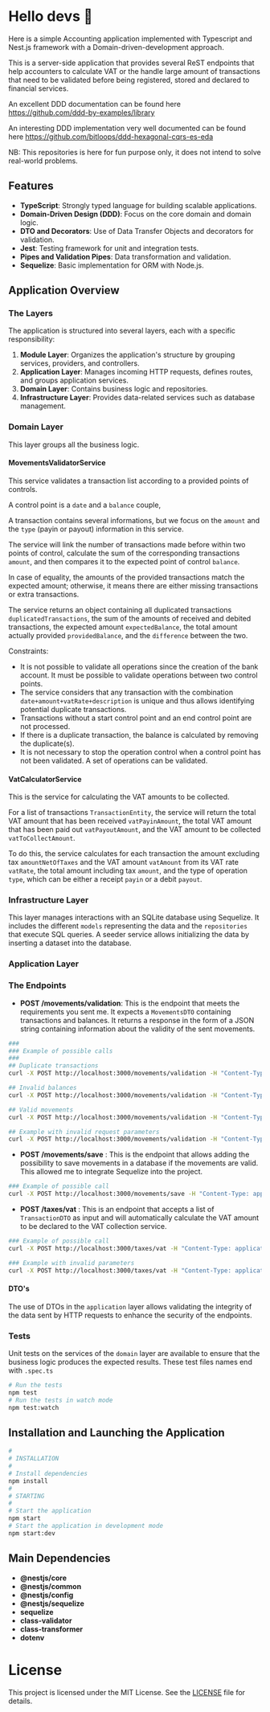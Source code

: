 # Hello devs 🚀

Here is a simple Accounting application implemented with Typescript and Nest.js framework with a Domain-driven-development approach.

This is a server-side application that provides several ReST endpoints that help accounters to calculate VAT or the handle large amount of transactions that need to be validated before being registered, stored and declared to financial services.

An excellent DDD documentation can be found here https://github.com/ddd-by-examples/library

An interesting DDD implementation very well documented can be found here https://github.com/bitloops/ddd-hexagonal-cqrs-es-eda

NB: This repositories is here for fun purpose only, it does not intend to solve real-world problems.

## Features

- **TypeScript**: Strongly typed language for building scalable applications.
- **Domain-Driven Design (DDD)**: Focus on the core domain and domain logic.
- **DTO and Decorators**: Use of Data Transfer Objects and decorators for validation.
- **Jest**: Testing framework for unit and integration tests.
- **Pipes and Validation Pipes**: Data transformation and validation.
- **Sequelize**: Basic implementation for ORM with Node.js.

## Application Overview

### The Layers

The application is structured into several layers, each with a specific responsibility:

1. **Module Layer**: Organizes the application's structure by grouping services, providers, and controllers.
2. **Application Layer**: Manages incoming HTTP requests, defines routes, and groups application services.
3. **Domain Layer**: Contains business logic and repositories.
4. **Infrastructure Layer**: Provides data-related services such as database management.

### Domain Layer

This layer groups all the business logic.

#### MovementsValidatorService

This service validates a transaction list according to a provided points of controls.

A control point is a `date` and a `balance` couple,

A transaction contains several informations, but we focus on the `amount` and the `type` (payin or payout) information in this service.

The service will link the number of transactions made before within two points of control, calculate the sum of the corresponding transactions `amount`, and then compares it to the expected point of control `balance`.

In case of equality, the amounts of the provided transactions match the expected amount; otherwise, it means there are either missing transactions or extra transactions.

The service returns an object containing all duplicated transactions `duplicatedTransactions`, the sum of the amounts of received and debited transactions, the expected amount `expectedBalance`, the total amount actually provided `providedBalance`, and the `difference` between the two.

Constraints:

- It is not possible to validate all operations since the creation of the bank account. It must be possible to validate operations between two control points.
- The service considers that any transaction with the combination `date+amount+vatRate+description` is unique and thus allows identifying potential duplicate transactions.
- Transactions without a start control point and an end control point are not processed.
- If there is a duplicate transaction, the balance is calculated by removing the duplicate(s).
- It is not necessary to stop the operation control when a control point has not been validated. A set of operations can be validated.

#### VatCalculatorService

This is the service for calculating the VAT amounts to be collected.

For a list of transactions `TransactionEntity`, the service will return the total VAT amount that has been received `vatPayinAmount`, the total VAT amount that has been paid out `vatPayoutAmount`, and the VAT amount to be collected `vatToCollectAmount`.

To do this, the service calculates for each transaction the amount excluding tax `amountNetOfTaxes` and the VAT amount `vatAmount` from its VAT rate `vatRate`, the total amount including tax `amount`, and the type of operation `type`, which can be either a receipt `payin` or a debit `payout`.

### Infrastructure Layer

This layer manages interactions with an SQLite database using Sequelize.
It includes the different `models` representing the data and the `repositories` that execute SQL queries.
A seeder service allows initializing the data by inserting a dataset into the database.

### Application Layer

### The Endpoints

- **POST /movements/validation**:
  This is the endpoint that meets the requirements you sent me. It expects a `MovementsDTO` containing transactions and balances.
  It returns a response in the form of a JSON string containing information about the validity of the sent movements.

```bash
###
### Example of possible calls
###
## Duplicate transactions
curl -X POST http://localhost:3000/movements/validation -H "Content-Type: application/json" -d '{"transactions":[{"vatRate":10,"amount":100,"date":"2023-11-11","description":"sellprestation","type":"payin","bankAccountId":"bcffade8-f5f6-41b9-9aae-de4895e649ca"},{"vatRate":10,"amount":100,"date":"2023-11-11","description":"sellprestation","type":"payin","bankAccountId":"bcffade8-f5f6-41b9-9aae-de4895e649ca"},{"vatRate":20,"amount":110,"date":"2023-11-11","description":"sellprestation1","type":"payin","bankAccountId":"bcffade8-f5f6-41b9-9aae-de4895e649ca"}],"balances":[{"date":"2024-11-31","amount":300}]}'

## Invalid balances
curl -X POST http://localhost:3000/movements/validation -H "Content-Type: application/json" -d '{"transactions":[{"vatRate":10,"amount":100,"date":"2023-11-11","description":"test","type":"payin","bankAccountId":"bcffade8-f5f6-41b9-9aae-de4895e649ca"},{"vatRate":20,"amount":100,"date":"2023-11-11","description":"sellprestation","type":"payin","bankAccountId":"bcffade8-f5f6-41b9-9aae-de4895e649ca"},{"vatRate":20,"amount":110,"date":"2023-11-11","description":"sellprestation1","type":"payin","bankAccountId":"bcffade8-f5f6-41b9-9aae-de4895e649ca"}],"balances":[{"date":"2024-11-31","amount":300}]}'

## Valid movements
curl -X POST http://localhost:3000/movements/validation -H "Content-Type: application/json" -d '{"transactions":[{"vatRate":10,"amount":100,"date":"2023-11-11","description":"test","type":"payin","bankAccountId":"bcffade8-f5f6-41b9-9aae-de4895e649ca"},{"vatRate":20,"amount":100,"date":"2023-11-11","description":"sellprestation","type":"payin","bankAccountId":"bcffade8-f5f6-41b9-9aae-de4895e649ca"},{"vatRate":20,"amount":110,"date":"2023-11-11","description":"sellprestation1","type":"payin","bankAccountId":"bcffade8-f5f6-41b9-9aae-de4895e649ca"}],"balances":[{"date":"2024-11-31","amount":310}]}'

## Example with invalid request parameters
curl -X POST http://localhost:3000/movements/validation -H "Content-Type: application/json" -d '{"transactions":[{"vatRate":10,"amounts":100,"date":"2023-11-11","description":"test","type":"payin","bankAccountId":"bcffade8-f5f6-41b9-9aae-de4895e649ca"},{"vatRate":20,"amount":100,"date":"2023-11-11","description":"sellprestation","type":"payin","bankAccountId":"bcffade8-f5f6-41b9-9aae-de4895e649ca"},{"vatsRate":20,"amount":110,"date":"2023-11-11","desc":"sellprestation1","types":"payin","bankAccountId":"bcffade8-f5f6-41b9-9aae-de4895e649ca"}],"balances":[{"date":"2024-11-31","amount":310}]}'
```

- **POST /movements/save** :
  This is the endpoint that allows adding the possibility to save movements in a database if the movements are valid. This allowed me to integrate Sequelize into the project.

```bash
### Example of possible call
curl -X POST http://localhost:3000/movements/save -H "Content-Type: application/json" -d '{"transactions":[{"vatRate":10,"amount":100,"date":"2023-11-11","description":"test","type":"payin","bankAccountId":"bcffade8-f5f6-41b9-9aae-de4895e649ca"},{"vatRate":20,"amount":100,"date":"2023-11-11","description":"sellprestation","type":"payin","bankAccountId":"bcffade8-f5f6-41b9-9aae-de4895e649ca"},{"vatRate":20,"amount":110,"date":"2023-11-11","description":"sellprestation1","type":"payin","bankAccountId":"bcffade8-f5f6-41b9-9aae-de4895e649ca"}],"balances":[{"date":"2024-11-31","amount":310}]}'
```

- **POST /taxes/vat** :
  This is an endpoint that accepts a list of `TransactionDTO` as input and will automatically calculate the VAT amount to be declared to the VAT collection service.

```bash
### Example of possible call
curl -X POST http://localhost:3000/taxes/vat -H "Content-Type: application/json" -d '{"transactions":[{"amount":100,"date":"2023-11-11","description":"test","type":"payin","vatRate":5.5},{"vatRate":20,"amount":100,"date":"2023-11-11","description":"test","type":"payin"},{"amount":110,"date":"2023-11-11","description":"sellprestation1","type":"payin","vatRate":10}]}'

### Example with invalid parameters
curl -X POST http://localhost:3000/taxes/vat -H "Content-Type: application/json" -d '{"transactions":[{"amount":100,"date":"2023-11-11","description":"test","type":"payin","vatsRate":5.5},{"vatRate":12.21111,"amount":100,"date":"2023-11-11","description":"test","type":"payin"},{"amount":110,"date":"2023-11-11","description":"sellprestation1","type":"payin","vatRate":10}]}'
```

#### DTO's

The use of DTOs in the `application` layer allows validating the integrity of the data sent by HTTP requests to enhance the security of the endpoints.

### Tests

Unit tests on the services of the `domain` layer are available to ensure that the business logic produces the expected results. These test files names end with `.spec.ts`

```bash
# Run the tests
npm test
# Run the tests in watch mode
npm test:watch
```

## Installation and Launching the Application

```bash
#
# INSTALLATION
#
# Install dependencies
npm install
#
# STARTING
#
# Start the application
npm start
# Start the application in development mode
npm start:dev
```

## Main Dependencies

- **@nestjs/core**
- **@nestjs/common**
- **@nestjs/config**
- **@nestjs/sequelize**
- **sequelize**
- **class-validator**
- **class-transformer**
- **dotenv**

# License

This project is licensed under the MIT License. See the [LICENSE](LICENCE) file for details.
